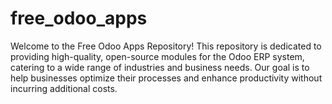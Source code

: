 # free_odoo_apps
Welcome to the Free Odoo Apps Repository! This repository is dedicated to providing high-quality, open-source modules for the Odoo ERP system, catering to a wide range of industries and business needs. Our goal is to help businesses optimize their processes and enhance productivity without incurring additional costs.

